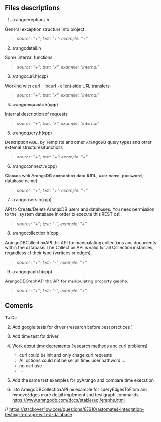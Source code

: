 ## Files descriptions

1. arangoexeptions.h

General exception structure into project.

> _source: "+";    test: "+";  example: "+"_


2. arangodetail.h

Some internal functions

> *source: "+";    test: "x";  example: "internal"*

3. arangocurl.h(cpp)

Working with curl : [libcurl](https://curl.haxx.se/libcurl/c/libcurl.html) - client-side URL transfers

> *source: "+";    test: "x";  example: "internal"*

4. arangorequests.h(cpp)

Internal description of requests

> *source: "+";    test: "x";  example: "internal"*

5. arangoquery.h(cpp)

Description AQL, by Template and other ArangoDB query types and other external structures/functions

> *source: "+";    test: "+";  example: "+"*


6. arangoconnect.h(cpp)

Classes with ArangoDB  connection data (URL, user name, password, database name)

> *source: "+";    test: "+";  example: "+"*

7. arangousers.h(cpp)

API to Create/Delete ArangoDB users and databases. You need permission to the _system database in order to execute this REST call.

> *source: "+";    test: "-";  example: "+"*

8. arangocollection.h(cpp)

ArangoDBCollectionAPI the API for manipulating collections and documents within the database. The Collection API is valid for all Collection instances, regardless of their type (vertices or edges).

> *source: "+";    test: "-";  example: "+"*

9. arangograph.h(cpp)

ArangoDBGraphAPI the API for manipulating property graphs.

> *source: "+";    test: "-";  example: "+"*

## Coments

To Do


2. Add google tests for driver (research before best practices )

3. Add time test for driver

4. Work about time decrements  (research methods and curl problems)

    - curl could be init and only chage curl requests
    - All options could not be set all time: user pathword ...
    - no curl use
    - ...

5. Add the same test examples for pyArango and compare time execution

6. Into ArangoDBCollectionAPI no example for queryEdgesToFrom and removeEdges
   more detail implement and test graph commands
   https://www.arangodb.com/docs/stable/aql/graphs.html




// https://stackoverflow.com/questions/87610/automated-integration-testing-a-c-app-with-a-database
